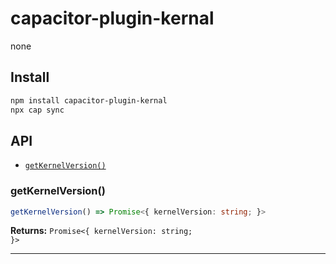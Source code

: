 # capacitor-plugin-kernal

none

## Install

```bash
npm install capacitor-plugin-kernal
npx cap sync
```

## API

<docgen-index>

* [`getKernelVersion()`](#getkernelversion)

</docgen-index>

<docgen-api>
<!--Update the source file JSDoc comments and rerun docgen to update the docs below-->

### getKernelVersion()

```typescript
getKernelVersion() => Promise<{ kernelVersion: string; }>
```

**Returns:** <code>Promise&lt;{ kernelVersion: string; }&gt;</code>

--------------------

</docgen-api>
